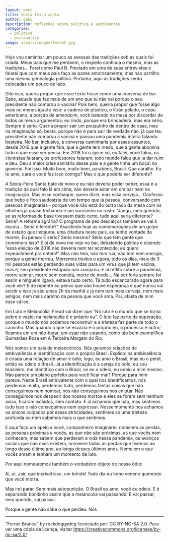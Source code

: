 ```yaml
---
layout: post
title: Sexta-feira santa
author: gabi
description: reflexões sobre política e sentimentos
categories:
  - política
  - psicanálise
image: assets/images/fernet.jpg
---
```


Hoje vou caminhar um pouco as avessas das tradições sob as quais fui criada. Meus pais que me perdoem, o respeito continua o mesmo, mas as tradições... Farei como Paul B. Preciado em uma de suas entrevistas e falarei que com meus pais faço as pazes amorosamente, mas não partilho uma mesma genealogia política. Portanto, aqui as tradições serão colocadas um pouco de lado.

Dito isso, queria propor que esse texto fosse como uma conversa de bar. Sabe, aquele que faz mais de um ano que tu não vai porque o seu presidente não comprou a vacina? Pois bem, queria propor que fosse algo mais ou menos igual a isso: a cadeira de plástico, o litrão gelado, o copo americano, a porção de amendoim, você batendo na mesa por discordar de todos os meus argumentos; eu rindo, porque era brincadeira, mas era sério. Sempre é sério. Queria propor sair um pouquinho de dentro de casa, mas na imaginação só, besta, porque não é para sair de verdade não, já que teu presidente não comprou a vacina e passou uma pandemia inteira falando besteira. No bar, inclusive, a conversa caminharia por esses assuntos, desde 2016 que a gente fala, que a gente tem medo, que a gente abomina tudo o que esse ser pensa. Em 2018 foi o ápice só, eu falei, você falou, os cientistas falaram, os professores falaram, todo mundo falou que ia dar ruim e deu. Deu a maior crise sanitária desse país e a gente tinha um boçal no governo. Foi isso. Muito bom, muito bem, parabéns, Brasil. Que caralho. Eu te amo, cara e você faz isso comigo? Mas o que poderia ser diferente? 

A Sexta-Feira Santa bate de novo e eu não deveria poder beber, essa é a tradição da qual falo lá em cima, não deveria estar em um bar nem na imaginação. Mas esse conhaque, quero dizer, mas essa cerveja... Confesso que bebo e fico saudosista de um tempo que já passou, conversando com pessoas imaginárias - porque você não está do outro lado da mesa com os olhinhos já quase fechando e um sorrisinho no rosto: “Jango, meu querido, se as reformas de base tivessem dado certo, tudo aqui seria diferente? Seria? A reforma agrária? O programa de pés descalços também se vai à escola... Seria diferente?” Assistindo hoje as comemorações de um golpe de estado que instaurou uma ditadura neste país, eu tenho vontade de morrer. Eu penso: É sério? Sério mesmo? Sério que tem gente que comemora isso? E aí de novo me vejo no bar, debatendo política e dizendo “essa eleição de 2018 não deveria nem ter acontecido, eu quero impeachment pra ontem!”. Mas não tem, não tem rua, não tem nem energia, porque a gente morreu. Morremos muitos e agora, todo os dias, mais de 3 mil pessoas estão perdendo suas vidas para um vírus que já tem vacina, mas é, seu presidente estúpido não comprou. E aí reflito sobre a pandemia, morre sem ar, morre sem comida, morre de medo... Na periferia sempre foi assim e ninguém ligava, estava tudo certo. Tá tudo escancarado agora para você ver? E de repente eu penso que não houve esperança e que nunca vai existir e isso já são umas 2h da manhã e já nem tem mais cerveja, nem mais amigos, nem mais carinho da pessoa que você ama. Pai, afasta de mim esse cálice. 

Em Luto e Melancolia, Freud vai dizer que “No luto é o mundo que se torna pobre e vazio; na melancolia é o próprio eu”. O luto faz parte da superação, porque o mundo nós podemos reconstruir e a tristeza faz parte de todo o caminho. Mas quando o que se esvazia é o próprio eu, o processo é outro; ficamos em um não-lugar, um estar não estando, como tão bem exemplifica Guimarães Rosa em A Terceira Margem do Rio.

Nós somos um país de melancólicos. Nós geramos relações de ambivalência e identificação com o próprio Brasil. Explico: na ambivalência é criada uma relação de amor e ódio; logo, eu amo o Brasil, mas eu o perdi, então eu odeio o Brasil. Já a identificação é a cereja do bolo, eu sou brasileiro, me identifico com o Brasil, se eu o odeio, eu odeio a mim mesmo. Não parece um plano perfeito para você ficar mal? Porque para mim parece. Neste Brasil ambivalente com o qual nos identificamos, nós perdemos muito, perdemos tudo, perdemos tantas coisas que não conseguimos nem nomear, nós não conseguimos nos enlutar. Não conseguimos nos despedir dos nossos mortos e eles se foram sem nenhum aviso, ficaram isolados, sem contato. E aí achamos que não, mas sentimos tudo isso e não conseguimos nem expressar. Nesse momento nos achamos os únicos culpados por essas atrocidades, sentimos só uma tristeza profunda ou nem sabemos mais o que sentimos.

E aqui faço um apelo a você, companheiro imaginário: nomeiem as perdas, as pessoas próximas a vocês, as que não são próximas, as que vocês nem conhecem, mas sabem que perderam a vida nessa pandemia, os avanços sociais que não mais existem, nomeiem todas as perdas que tivemos ao longo desse último ano, ao longo desses últimos anos. Nomeiem o que vocês amam e tenham um momento de luto.

Por aqui nomearemos também o verdadeiro objeto de nosso ódio:

Ai, ai, Jair, que incrível isso, um brinde! Todo dia eu tomo veneno querendo que você morra.

Mas irei parar. Sem mais autopunição. O Brasil eu amo, você eu odeio. E é separando bonitinho assim que a melancolia vai passando. E vai passar, meu querido, vai passar.

Porque a gente não sabe o que perdeu. Nós 

---

"Fernet Branca" by rockdoggydog licenciado por: CC BY-NC-SA 2.0. Para ver uma cópia da licença, visitar https://creativecommons.org/licenses/by-nc-sa/2.0/
